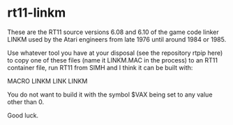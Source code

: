 # rt11-linkm

These are the RT11 source versions 6.08 and 6.10 of the game code linker LINKM used by the Atari engineers from late 1976 until around 1984 or 1985.

Use whatever tool you have at your disposal (see the repository rtpip here) to copy one of these files (name it LINKM.MAC in the process) to an RT11 container file,
run RT11 from SIMH and I think it can be built with:

MACRO LINKM
LINK LINKM

You do not want to build it with the symbol $VAX being set to any value other than 0.

Good luck.
